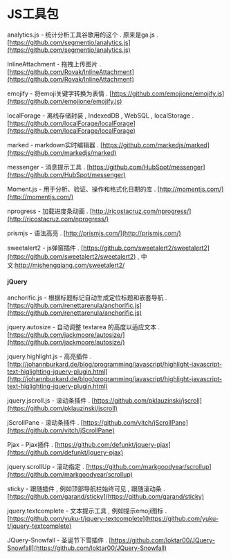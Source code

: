 # JS工具包

analytics.js - 统计分析工具谷歌用的这个 . 原来是ga.js . [https://github.com/segmentio/analytics.js](https://github.com/segmentio/analytics.js)

InlineAttachment - 拖拽上传图片 . [https://github.com/Rovak/InlineAttachment](https://github.com/Rovak/InlineAttachment)

emojify - 将emoji关键字转换为表情 . [https://github.com/emojione/emojify.js](https://github.com/emojione/emojify.js)

localForage - 离线存储封装 , IndexedDB , WebSQL , localStorage . [https://github.com/localForage/localForage](https://github.com/localForage/localForage)

marked - markdown实时编辑器 . [https://github.com/markedjs/marked](https://github.com/markedjs/marked)

messenger - 消息提示工具 . [https://github.com/HubSpot/messenger](https://github.com/HubSpot/messenger)

Moment.js - 用于分析、验证、操作和格式化日期的库 . [http://momentjs.com/](http://momentjs.com/)

nprogress - 加载进度条动画 . [http://ricostacruz.com/nprogress/](http://ricostacruz.com/nprogress/)

prismjs - 语法高亮 . [http://prismjs.com/](http://prismjs.com/)

sweetalert2 - js弹窗插件 . [https://github.com/sweetalert2/sweetalert2](https://github.com/sweetalert2/sweetalert2) , 中文:http://mishengqiang.com/sweetalert2/

#### jQuery

anchorific.js - 根据标题标记自动生成定位标题和嵌套导航 . [https://github.com/renettarenula/anchorific.js](https://github.com/renettarenula/anchorific.js)

jquery.autosize - 自动调整 textarea 的高度以适应文本 . [https://github.com/jackmoore/autosize/](https://github.com/jackmoore/autosize/)

jquery.highlight.js - 高亮插件 . [http://johannburkard.de/blog/programming/javascript/highlight-javascript-text-higlighting-jquery-plugin.html](http://johannburkard.de/blog/programming/javascript/highlight-javascript-text-higlighting-jquery-plugin.html)

jquery.jscroll.js - 滚动条插件 . [https://github.com/pklauzinski/jscroll](https://github.com/pklauzinski/jscroll)

jScrollPane - 滚动条插件 . [https://github.com/vitch/jScrollPane](https://github.com/vitch/jScrollPane)

Pjax - Pjax插件 . [https://github.com/defunkt/jquery-pjax](https://github.com/defunkt/jquery-pjax)

jquery.scrollUp - 滚动指定 . [https://github.com/markgoodyear/scrollup](https://github.com/markgoodyear/scrollup)

sticky - 跟随插件 , 例如顶部导航栏始终可见 , 跟随滚动条 . [https://github.com/garand/sticky](https://github.com/garand/sticky)

jquery.textcomplete - 文本提示工具 , 例如提示emoji图标 . [https://github.com/yuku-t/jquery-textcomplete](https://github.com/yuku-t/jquery-textcomplete)

JQuery-Snowfall - 圣诞节下雪插件 . [https://github.com/loktar00/JQuery-Snowfall](https://github.com/loktar00/JQuery-Snowfall)

